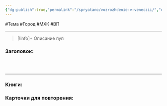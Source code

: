 ```yaml
---
{"dg-publish":true,"permalink":"/spryatano/vozrozhdenie-v-veneczii/","dgPassFrontmatter":true}
---
```


#Тема #Город #МХК #ВП 

---

> [!info]+ Описание
> пуп
### Заголовок:
### ㅤ
---

### Книги:
### Карточки для повторения: